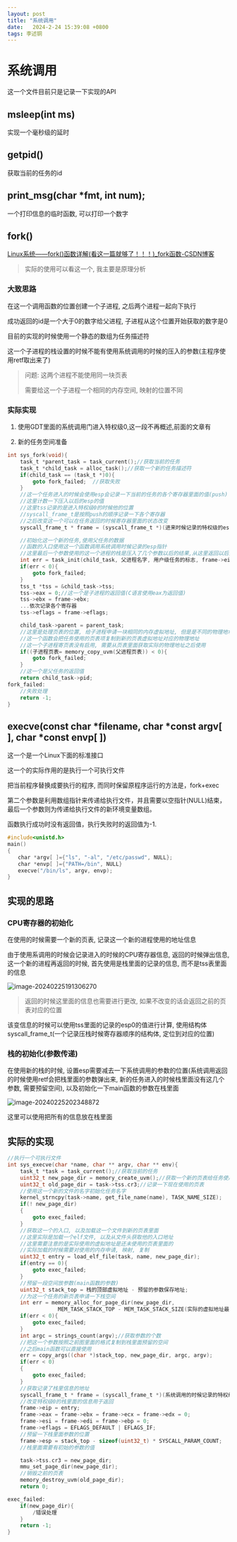 ```yaml
---
layout: post
title: "系统调用" 
date:   2024-2-24 15:39:08 +0800
tags: 李述铜
---
```


# 系统调用

这一个文件目前只是记录一下实现的API

## msleep(int ms)

实现一个毫秒级的延时

## getpid()

获取当前的任务的id

## print_msg(char *fmt, int num);

一个打印信息的临时函数, 可以打印一个数字

## fork()

[Linux系统——fork()函数详解(看这一篇就够了！！！)_fork函数-CSDN博客](https://blog.csdn.net/cckluv/article/details/109169941)

> 实际的使用可以看这一个, 我主要是原理分析

### 大致思路

在这一个调用函数的位置创建一个子进程, 之后两个进程一起向下执行

成功返回的id是一个大于0的数字给父进程, 子进程从这个位置开始获取的数字是0 

目前的实现的时候使用一个静态的数组为任务描述符

这一个子进程的栈设置的时候不能有使用系统调用的时候的压入的参数(主程序使用retf取出来了)

> 问题: 这两个进程不能使用同一块页表
>
> 需要给这一个子进程一个相同的内存空间, 映射的位置不同

### 实际实现

1. 使用GDT里面的系统调用门进入特权级0,这一段不再概述,前面的文章有

2. 新的任务空间准备

```c
int sys_fork(void){
    task_t *parent_task = task_current();//获取当前的任务
    task_t *child_task = alloc_task();//获取一个新的任务描述符
    if(child_task == (task_t *)0){
        goto fork_failed;  //获取失败      
    }
    //这一个任务进入的时候会使用esp会记录一下当前的任务的各个寄存器里面的值(push)
    //这里计数一下压入以后的esp的值
    //这里tss记录的是进入特权级0的时候他的位置
    //syscall_frame_t是按照push的顺序记录一下各个寄存器
    //之后改变这一个可以在任务返回的时候寄存器里面的状态改变
    syscall_frame_t * frame = (syscall_frame_t *)(进来时候记录的特权级的esp - sizeof(syscall_frame_t));

    //初始化这一个新的任务,使用父任务的数据
    //函数的入口使用这一个函数调用系统调用时候记录的esp指针
    //这里最后一个参数使用的这一个进程的栈是压入了几个参数以后的结果,从这里返回以后实际回到的位置没有这几个参数
    int err = task_init(child_task, 父进程名字, 用户级任务的标志, frame->eip, frame->esp + sizeof(uint32_t) * 参数的个数T;
    if(err < 0){
        goto fork_failed;
    }
    tss_t *tss = &child_task->tss;
    tss->eax = 0;//这一个是子进程的返回值(C语言使用eax为返回值)
    tss->ebx = frame->ebx;
	...依次记录各个寄存器
    tss->eflags = frame->eflags;

    child_task->parent = parent_task;
    //这里是处理页表的位置, 给子进程申请一块相同的内存虚拟地址, 但是是不同的物理地址
    //这一个函数会把任务使用的页表项复制到新的页表虚拟地址对应的物理地址
    //这一个子进程寄页表没有启用, 需要从页表里面获取实际的物理地址之后使用
    if((子进程页表= memory_copy_uvm(父进程页表)) < 0){
        goto fork_failed;
    }
	//这一个是父任务的返回值
    return child_task->pid;
fork_failed:
	//失败处理
    return -1;
}
```

## execve(const char *filename, char *const argv[ ], char *const envp[ ])

这一个是一个Linux下面的标准接口

这一个的实际作用的是执行一个可执行文件

把当前程序替换成要执行的程序, 而同时保留原程序运行的方法是，fork+exec

第二个参数是利用数组指针来传递给执行文件，并且需要以空指针(NULL)结束，最后一个参数则为传递给执行文件的新环境变量数组。

函数执行成功时没有返回值，执行失败时的返回值为-1.

```c
#include<unistd.h>   
main()   
{   
　　char *argv[ ]={"ls", "-al", "/etc/passwd", NULL};   
　　char *envp[ ]={"PATH=/bin", NULL}   
　　execve("/bin/ls", argv, envp);   
}  
```

## 实现的思路

### CPU寄存器的初始化

在使用的时候需要一个新的页表, 记录这一个新的进程使用的地址信息

由于使用系调用的时候会记录进入的时候的CPU寄存器信息, 返回的时候弹出信息, 这一个新的进程再返回的时候, 首先使用是栈里面的记录的信息, 而不是tss表里面的信息

![image-20240225191306270](https://picture-01-1316374204.cos.ap-beijing.myqcloud.com/image/202402251913513.png)

> 返回的时候这里面的信息也需要进行更改, 如果不改变的话会返回之前的页表对应的位置

该变信息的时候可以使用tss里面的记录的esp0的值进行计算, 使用结构体syscall_frame_t(一个记录压栈时候寄存器顺序的结构体, 定位到对应的位置)

### 栈的初始化(参数传递)

在使用新的栈的时候, 设置esp需要减去一下系统调用的参数的位置(系统调用返回的时候使用retf会把栈里面的参数弹出来, 新的任务进入的时候栈里面没有这几个参数, 需要预留空间), 以及初始化一下main函数的参数在栈里面

![image-20240225202348872](https://picture-01-1316374204.cos.ap-beijing.myqcloud.com/image/202402252023922.png)

这里可以使用把所有的信息放在栈里面

## 实际的实现

```c
//执行一个可执行文件
int sys_execve(char *name, char ** argv, char ** env){
    task_t *task = task_current();//获取当前的任务
    uint32_t new_page_dir = memory_create_uvm();//获取一个新的页表给任务使用
    uint32_t old_page_dir = task->tss.cr3;//记录一下现在使用的页表
    //使用这一个新的文件的名字初始化任务名字
    kernel_strncpy(task->name, get_file_name(name), TASK_NAME_SIZE);
    if(! new_page_dir)
    {
        goto exec_failed;
    }
    //获取这一个的入口, 以及加载这一个文件到新的页表里面
    //这里实际是加载一个elf文件, 以及从文件头获取他的入口地址
    //这里需要注意的是实际使用的虚拟地址是还未使用的页表里面的
    //实际加载的时候需要对使用的内存申请, 映射, 复制
    uint32_t entry = load_elf_file(task, name, new_page_dir);
    if(entry == 0){
        goto exec_failed;
    } 
    //预留一段空间放参数(main函数的参数)
    uint32_t stack_top = 栈的顶部虚拟地址 - 预留的参数保存地址;
    //为这一个任务的新页表申请一下栈空间
    int err = memory_alloc_for_page_dir(new_page_dir, 
                MEM_TASK_STACK_TOP - MEM_TASK_STACK_SIZE(实际的虚拟地址最小值), MEM_TASK_STACK_SIZE()大小, 权限(用户可使用, 可写));
    if(err < 0){
        goto exec_failed;
    }
    int argc = strings_count(argv);//获取参数的个数
    //把这一个参数按照之前图里面的格式复制到栈里面预留的空间
    //之后main函数可以直接使用
    err = copy_args((char *)stack_top, new_page_dir, argc, argv);
    if(err < 0)
    {
        goto exec_failed;
    }
    //获取记录了栈里信息的地址
    syscall_frame_t * frame = (syscall_frame_t *)(系统调用的时候记录的特权级esp - sizeof(syscall_frame_t)(实际压入的信息的大小));
    //改变特权级0的栈里面的信息用于返回
    frame->eip = entry;
    frame->eax = frame->ebx = frame->ecx = frame->edx = 0;
    frame->esi = frame->edi = frame->ebp = 0;
    frame->eflags = EFLAGS_DEFAULT | EFLAGS_IF; 
    //预留一下栈里面参数的位置
    frame->esp = stack_top - sizeof(uint32_t) * SYSCALL_PARAM_COUNT;
    //栈里面需要有初始的参数的值

    task->tss.cr3 = new_page_dir;
    mmu_set_page_dir(new_page_dir);
    //销毁之前的页表
    memory_destroy_uvm(old_page_dir);
    return 0;

exec_failed:
    if(new_page_dir){
		/错误处理
    }
    return -1;
}
```

